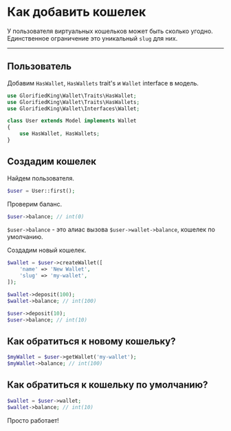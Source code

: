 # Как добавить кошелек

У пользователя виртуальных кошельков может быть сколько угодно.
Единственное ограничение это уникальный `slug` для них.

---

## Пользователь

Добавим `HasWallet`, `HasWallets` trait's и `Wallet` interface в модель.

```php
use GlorifiedKing\Wallet\Traits\HasWallet;
use GlorifiedKing\Wallet\Traits\HasWallets;
use GlorifiedKing\Wallet\Interfaces\Wallet;

class User extends Model implements Wallet
{
    use HasWallet, HasWallets;
}
```

## Создадим кошелек

Найдем пользователя.

```php
$user = User::first(); 
```

Проверим баланс.

```php
$user->balance; // int(0)
```

`$user->balance` - это алиас вызова `$user->wallet->balance`,
кошелек по умолчанию.

Создадим новый кошелек.

```php
$wallet = $user->createWallet([
    'name' => 'New Wallet',
    'slug' => 'my-wallet',
]);

$wallet->deposit(100);
$wallet->balance; // int(100)

$user->deposit(10); 
$user->balance; // int(10)
```

## Как обратиться к новому кошельку?

```php
$myWallet = $user->getWallet('my-wallet');
$myWallet->balance; // int(100)
```

## Как обратиться к кошельку по умолчанию?

```php
$wallet = $user->wallet;
$wallet->balance; // int(10)
```

Просто работает!
